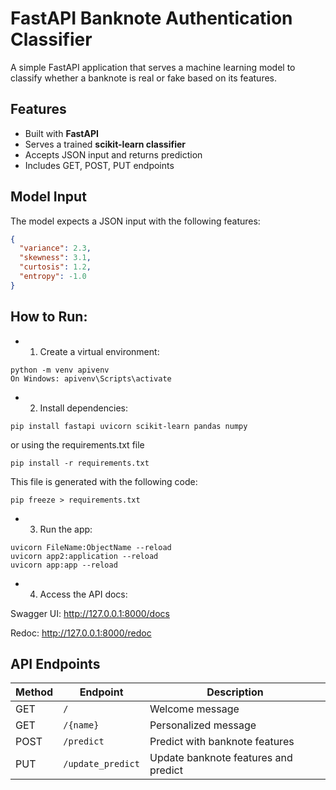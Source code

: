 # FastAPI Banknote Authentication Classifier

A simple FastAPI application that serves a machine learning model to classify whether a banknote is real or fake based on its features.

##  Features

- Built with **FastAPI**
- Serves a trained **scikit-learn classifier**
- Accepts JSON input and returns prediction
- Includes GET, POST, PUT endpoints

## Model Input

The model expects a JSON input with the following features:

```json
{
  "variance": 2.3,
  "skewness": 3.1,
  "curtosis": 1.2,
  "entropy": -1.0
}
```

## How to Run:
* 1. Create a virtual environment:
```
python -m venv apivenv
On Windows: apivenv\Scripts\activate
```

* 2. Install dependencies:
```
pip install fastapi uvicorn scikit-learn pandas numpy
```
or using the requirements.txt file
```
pip install -r requirements.txt
```
This file is generated with the following code: 
```
pip freeze > requirements.txt
```

* 3. Run the app:
```
uvicorn FileName:ObjectName --reload
uvicorn app2:application --reload
uvicorn app:app --reload
```
* 4. Access the API docs:

Swagger UI: http://127.0.0.1:8000/docs

Redoc: http://127.0.0.1:8000/redoc

## API Endpoints

| Method | Endpoint           | Description                         |
|--------|--------------------|-------------------------------------|
| GET    | `/`                | Welcome message                     |
| GET    | `/{name}`          | Personalized message                |
| POST   | `/predict`         | Predict with banknote features      |
| PUT    | `/update_predict`  | Update banknote features and predict|



